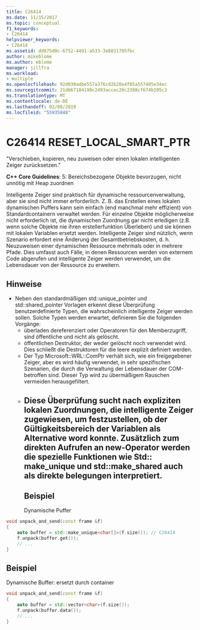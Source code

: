 ```yaml
---
title: C26414
ms.date: 11/15/2017
ms.topic: conceptual
f1_keywords:
- C26414
helpviewer_keywords:
- C26414
ms.assetid: dd875d0c-6752-4491-a533-3e8831795fbc
author: mikeblome
ms.author: mblome
manager: jillfra
ms.workload:
- multiple
ms.openlocfilehash: 92d030adbe557a376cd2b20e4f05a557405e34ec
ms.sourcegitcommit: 21d667104199c2493accec20c2388cf674b195c3
ms.translationtype: MT
ms.contentlocale: de-DE
ms.lasthandoff: 02/08/2019
ms.locfileid: "55935848"
---
```

# <a name="c26414-resetlocalsmartptr"></a>C26414 RESET_LOCAL_SMART_PTR
"Verschieben, kopieren, neu zuweisen oder einen lokalen intelligenten Zeiger zurücksetzen."

**C++ Core Guidelines**: 5: Bereichsbezogene Objekte bevorzugen, nicht unnötig mit Heap zuordnen

Intelligente Zeiger sind praktisch für dynamische ressourcenverwaltung, aber sie sind nicht immer erforderlich. Z. B. das Erstellen eines lokalen dynamischen Puffers kann sein einfach (end manchmal mehr effizient) von Standardcontainern verwaltet werden. Für einzelne Objekte möglicherweise nicht erforderlich ist, die dynamischen Zuordnung gar nicht erledigen (z.B. wenn solche Objekte nie ihren erstellerfunktion Überleben) und sie können mit lokalen Variablen ersetzt werden. Intelligente Zeiger sind nützlich, wenn Szenario erfordert eine Änderung der Gesamtbetriebskosten, d. h. Neuzuweisen einer dynamischen Ressource mehrmals oder in mehrere Pfade. Dies umfasst auch Fälle, in denen Ressourcen werden von externem Code abgerufen und intelligente Zeiger werden verwendet, um die Lebensdauer von der Ressource zu erweitern.

## <a name="remarks"></a>Hinweise
- Neben den standardmäßigen std::unique_pointer und std::shared_pointer Vorlagen erkennt diese Überprüfung benutzerdefinierte Typen, die wahrscheinlich intelligente Zeiger werden sollen. Solche Typen werden erwartet, definieren Sie die folgenden Vorgänge:
  - überladen dereferenziert oder Operatoren für den Memberzugriff, sind öffentliche und nicht als gelöscht.
  - öffentlichen Destruktor, der weder gelöscht noch verwendet wird. Dies schließt die Destruktoren für die leere explizit definiert werden.
  - Der Typ Microsoft::WRL::ComPtr verhält sich, wie ein freigegebener Zeiger, aber es wird häufig verwendet, in sehr spezifischen Szenarien, die durch die Verwaltung der Lebensdauer der COM-betroffen sind. Dieser Typ wird zu übermäßigem Rauschen vermeiden herausgefiltert.
  - <a name="this-check-looks-for-explicit-local-allocations-assigned-to-smart-pointers-to-identify-if-scoped-variables-could-word-as-an-alternative-in-addition-to-direct-calls-to-operator-new-special-functions-like-stdmakeunique-and-stdmakeshared-are-also-interpreted-as-direct-allocations"></a>Diese Überprüfung sucht nach expliziten lokalen Zuordnungen, die intelligente Zeiger zugewiesen, um festzustellen, ob der Gültigkeitsbereich der Variablen als Alternative word konnte. Zusätzlich zum direkten Aufrufen an new-Operator werden die spezielle Funktionen wie Std:: make_unique und std::make_shared auch als direkte belegungen interpretiert.
    -
    ## <a name="example"></a>Beispiel
    Dynamische Puffer

```cpp
void unpack_and_send(const frame &f)
{
    auto buffer = std::make_unique<char[]>(f.size()); // C26414
    f.unpack(buffer.get());
    // ...
}
```
## <a name="example"></a>Beispiel
Dynamische Buffer: ersetzt durch container

```cpp
void unpack_and_send(const frame &f)
{
    auto buffer = std::vector<char>(f.size());
    f.unpack(buffer.data());
    // ...
}
```
